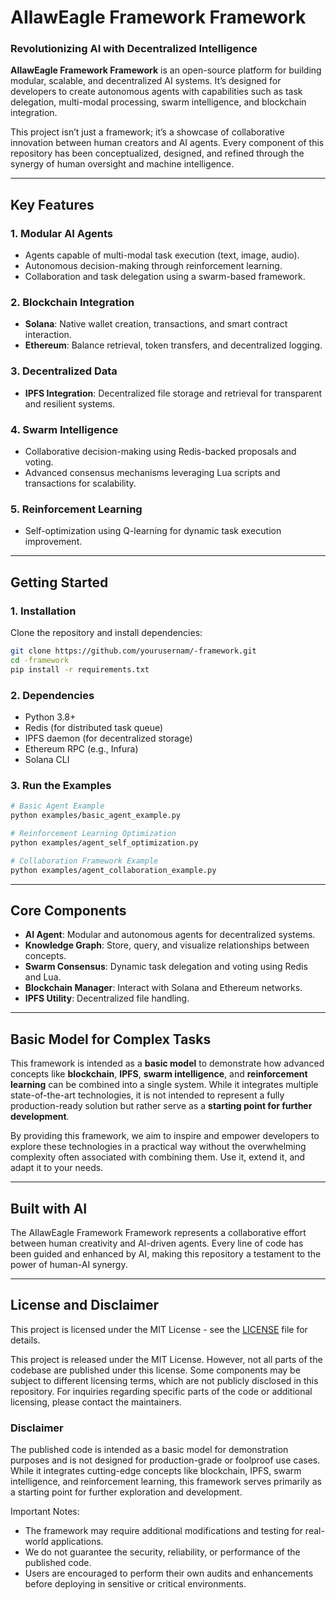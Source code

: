 # **AIlawEagle Framework Framework**

### **Revolutionizing AI with Decentralized Intelligence**

**AIlawEagle Framework Framework** is an open-source platform for building modular, scalable, and decentralized AI systems. It’s designed for developers to create autonomous agents with capabilities such as task delegation, multi-modal processing, swarm intelligence, and blockchain integration.

This project isn’t just a framework; it’s a showcase of collaborative innovation between human creators and AI agents. Every component of this repository has been conceptualized, designed, and refined through the synergy of human oversight and machine intelligence.

---

## **Key Features**

### **1. Modular AI Agents**
- Agents capable of multi-modal task execution (text, image, audio).
- Autonomous decision-making through reinforcement learning.
- Collaboration and task delegation using a swarm-based framework.

### **2. Blockchain Integration**
- **Solana**: Native wallet creation, transactions, and smart contract interaction.
- **Ethereum**: Balance retrieval, token transfers, and decentralized logging.

### **3. Decentralized Data**
- **IPFS Integration**: Decentralized file storage and retrieval for transparent and resilient systems.

### **4. Swarm Intelligence**
- Collaborative decision-making using Redis-backed proposals and voting.
- Advanced consensus mechanisms leveraging Lua scripts and transactions for scalability.

### **5. Reinforcement Learning**
- Self-optimization using Q-learning for dynamic task execution improvement.

---

## **Getting Started**

### **1. Installation**
Clone the repository and install dependencies:
```bash
git clone https://github.com/yourusernam/-framework.git
cd -framework
pip install -r requirements.txt
```

### **2. Dependencies**
- Python 3.8+
- Redis (for distributed task queue)
- IPFS daemon (for decentralized storage)
- Ethereum RPC (e.g., Infura)
- Solana CLI

### **3. Run the Examples**
```bash
# Basic Agent Example
python examples/basic_agent_example.py

# Reinforcement Learning Optimization
python examples/agent_self_optimization.py

# Collaboration Framework Example
python examples/agent_collaboration_example.py
```

---

## **Core Components**
- **AI Agent**: Modular and autonomous agents for decentralized systems.
- **Knowledge Graph**: Store, query, and visualize relationships between concepts.
- **Swarm Consensus**: Dynamic task delegation and voting using Redis and Lua.
- **Blockchain Manager**: Interact with Solana and Ethereum networks.
- **IPFS Utility**: Decentralized file handling.

---

## **Basic Model for Complex Tasks**

This framework is intended as a **basic model** to demonstrate how advanced concepts like **blockchain**, **IPFS**, **swarm intelligence**, and **reinforcement learning** can be combined into a single system. While it integrates multiple state-of-the-art technologies, it is not intended to represent a fully production-ready solution but rather serve as a **starting point for further development**. 

By providing this framework, we aim to inspire and empower developers to explore these technologies in a practical way without the overwhelming complexity often associated with combining them. Use it, extend it, and adapt it to your needs.

---

## **Built with AI**
The AIlawEagle Framework Framework represents a collaborative effort between human creativity and AI-driven agents. Every line of code has been guided and enhanced by AI, making this repository a testament to the power of human-AI synergy.

---

## **License and Disclaimer**
This project is licensed under the MIT License - see the [LICENSE](LICENSE) file for details.



This project is released under the MIT License. However, not all parts of the codebase are published under this license. Some components may be subject to different licensing terms, which are not publicly disclosed in this repository. For inquiries regarding specific parts of the code or additional licensing, please contact the maintainers.

### Disclaimer
The published code is intended as a basic model for demonstration purposes and is not designed for production-grade or foolproof use cases. While it integrates cutting-edge concepts like blockchain, IPFS, swarm intelligence, and reinforcement learning, this framework serves primarily as a starting point for further exploration and development.

Important Notes:
- The framework may require additional modifications and testing for real-world applications.
- We do not guarantee the security, reliability, or performance of the published code.
- Users are encouraged to perform their own audits and enhancements before deploying in sensitive or critical environments.